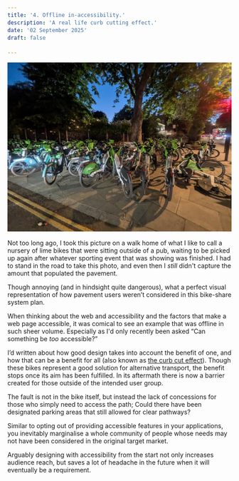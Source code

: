 ```yaml
---
title: '4. Offline in-accessibility.'
description: 'A real life curb cutting effect.'
date: '02 September 2025' 
draft: false

---
```


![Image shows a street where bikes cover the pathway](./LimeBikes1.jpg)


 
 

Not too long ago, I took this picture on a walk home of what I like to call a nursery of lime bikes that were sitting outside of a pub, waiting to be picked up again after whatever sporting event that was showing was finished. I had to stand in the road to take this photo, and even then I *still* didn't capture the amount that populated the pavement.

Though annoying (and in hindsight quite dangerous), what a perfect visual representation of how pavement users weren’t considered in this bike-share system plan. 

When thinking about the web and accessibility and the factors that make a web page accessible, it was comical to see an example that was offline in such sheer volume. Especially as I'd only recently been asked “Can something be *too* accessible?” 

I’d written about how good design takes into account the benefit of one, and how that can be a benefit for all (also known as [the curb cut effect](https://en.wikipedia.org/wiki/Curb_cut_effect)). Though these bikes represent a good solution for alternative transport, the benefit stops once its aim has been fulfilled. In its aftermath there is now a barrier created for those outside of the intended user group. 

The fault is not in the bike itself, but instead the lack of concessions for those who simply need to access the path; Could there have been designated parking areas that still allowed for clear pathways?

Similar to opting out of providing accessible features in your applications, you inevitably marginalise a whole community of people whose needs may not have been considered in the original target market. 

Arguably designing with accessibility from the start not only increases audience reach, but saves a lot of headache in the future when it will eventually be a requirement. 
